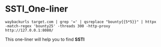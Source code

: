 # SSTI_One-liner

```waybackurls target.com | grep '=' | qsreplace "bounty{{5*5}}" | httpx -match-regex 'bounty25' -threads 300 -http-proxy http://127.0.0.1:8080/ ```

This one-liner will help you to find  **SSTI** 


